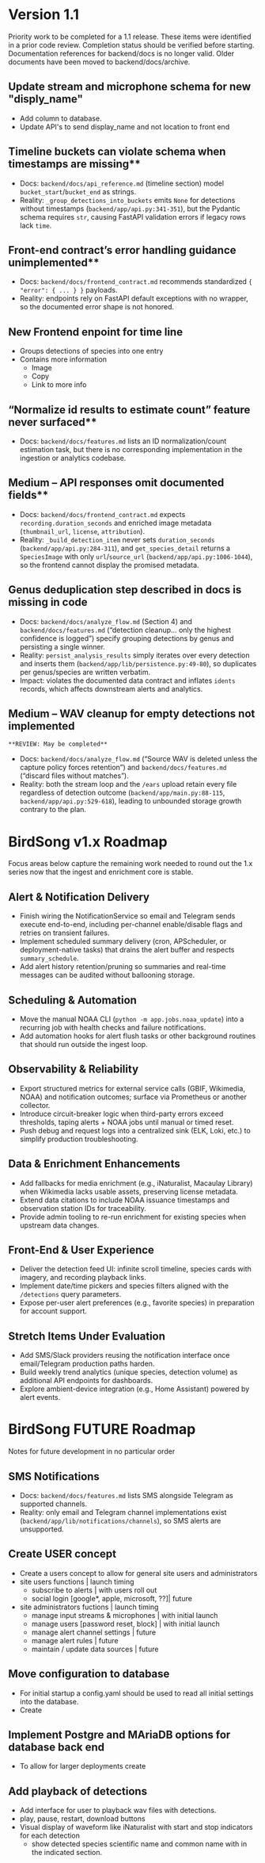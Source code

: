 # Version 1.1
Priority work to be completed for a 1.1 release. These items were identified in a prior code review. Completion status should be verified before starting. Documentation references for backend/docs is no longer valid. Older documents have been moved to backend/docs/archive.

## Update stream and microphone schema for new "disply_name"
- Add column to database. 
- Update API's to send display_name and not location to front end

## Timeline buckets can violate schema when timestamps are missing**  
  - Docs: `backend/docs/api_reference.md` (timeline section) model `bucket_start`/`bucket_end` as strings.  
  - Reality: `_group_detections_into_buckets` emits `None` for detections without timestamps (`backend/app/api.py:341-351`), but the Pydantic schema requires `str`, causing FastAPI validation errors if legacy rows lack `time`.

## Front-end contract’s error handling guidance unimplemented**  
  - Docs: `backend/docs/frontend_contract.md` recommends standardized `{ "error": { ... } }` payloads.  
  - Reality: endpoints rely on FastAPI default exceptions with no wrapper, so the documented error shape is not honored.

## New Frontend enpoint for time line
- Groups detections of species into one entry 
- Contains more information 
    - Image
    - Copy
    - Link to more info

## “Normalize id results to estimate count” feature never surfaced**  
  - Docs: `backend/docs/features.md` lists an ID normalization/count estimation task, but there is no corresponding implementation in the ingestion or analytics codebase.

## Medium – API responses omit documented fields**  
  - Docs: `backend/docs/frontend_contract.md` expects `recording.duration_seconds` and enriched image metadata (`thumbnail_url`, `license`, `attribution`).  
  - Reality: `_build_detection_item` never sets `duration_seconds` (`backend/app/api.py:284-311`), and `get_species_detail` returns a `SpeciesImage` with only `url`/`source_url` (`backend/app/api.py:1006-1044`), so the frontend cannot display the promised metadata.

## Genus deduplication step described in docs is missing in code 
  - Docs: `backend/docs/analyze_flow.md` (Section 4) and `backend/docs/features.md` (“detection cleanup… only the highest confidence is logged”) specify grouping detections by genus and persisting a single winner.  
  - Reality: `persist_analysis_results` simply iterates over every detection and inserts them (`backend/app/lib/persistence.py:49-80`), so duplicates per genus/species are written verbatim.  
  - Impact: violates the documented data contract and inflates `idents` records, which affects downstream alerts and analytics.

## Medium – WAV cleanup for empty detections not implemented
    **REVIEW: May be completed**
  - Docs: `backend/docs/analyze_flow.md` (“Source WAV is deleted unless the capture policy forces retention”) and `backend/docs/features.md` (“discard files without matches”).  
  - Reality: both the stream loop and the `/ears` upload retain every file regardless of detection outcome (`backend/app/main.py:88-115`, `backend/app/api.py:529-618`), leading to unbounded storage growth contrary to the plan.

# BirdSong v1.x Roadmap

Focus areas below capture the remaining work needed to round out the 1.x series now that the ingest and enrichment core is stable.

## Alert & Notification Delivery
- Finish wiring the NotificationService so email and Telegram sends execute end-to-end, including per-channel enable/disable flags and retries on transient failures.
- Implement scheduled summary delivery (cron, APScheduler, or deployment-native tasks) that drains the alert buffer and respects `summary_schedule`.
- Add alert history retention/pruning so summaries and real-time messages can be audited without ballooning storage.

## Scheduling & Automation
- Move the manual NOAA CLI (`python -m app.jobs.noaa_update`) into a recurring job with health checks and failure notifications.
- Add automation hooks for alert flush tasks or other background routines that should run outside the ingest loop.

## Observability & Reliability
- Export structured metrics for external service calls (GBIF, Wikimedia, NOAA) and notification outcomes; surface via Prometheus or another collector.
- Introduce circuit-breaker logic when third-party errors exceed thresholds, taping alerts + NOAA jobs until manual or timed reset.
- Push debug and request logs into a centralized sink (ELK, Loki, etc.) to simplify production troubleshooting.

## Data & Enrichment Enhancements
- Add fallbacks for media enrichment (e.g., iNaturalist, Macaulay Library) when Wikimedia lacks usable assets, preserving license metadata.
- Extend data citations to include NOAA issuance timestamps and observation station IDs for traceability.
- Provide admin tooling to re-run enrichment for existing species when upstream data changes.

## Front-End & User Experience
- Deliver the detection feed UI: infinite scroll timeline, species cards with imagery, and recording playback links.
- Implement date/time pickers and species filters aligned with the `/detections` query parameters.
- Expose per-user alert preferences (e.g., favorite species) in preparation for account support.

## Stretch Items Under Evaluation
- Add SMS/Slack providers reusing the notification interface once email/Telegram production paths harden.
- Build weekly trend analytics (unique species, detection volume) as additional API endpoints for dashboards.
- Explore ambient-device integration (e.g., Home Assistant) powered by alert events.



# BirdSong FUTURE Roadmap

Notes for future development in no particular order

## SMS Notifications
  - Docs: `backend/docs/features.md` lists SMS alongside Telegram as supported channels.  
  - Reality: only email and Telegram channel implementations exist (`backend/app/lib/notifications/channels`), so SMS alerts are unsupported.

## Create USER concept
- Create a users concept to allow for general site users and administrators
- site users functions | launch timing
    - subscribe to alerts | with users roll out
    - social login [google*, apple, microsoft, ??]| future 
- site administrators fuctions | launch timing
    - manage input streams & microphones | with initial launch 
    - manage users [password reset, block] | with initial launch
    - manage alert channel settings | future
    - manage alert rules | future
    - maintain / update data sources | future
 

## Move configuration to database 
- For initial startup a config.yaml should be used to read all initial settings into the database. 
- Create 

## Implement Postgre and MAriaDB options for database back end

- To allow for larger deployments create 

## Add playback of detections 
- Add interface for user to playback wav files with detections. 
- play, pause, restart, download buttons
- Visual display of waveform like iNaturalist with start and stop indicators for each detection 
    - show detected species scientific name and common name with in the indicated section. 